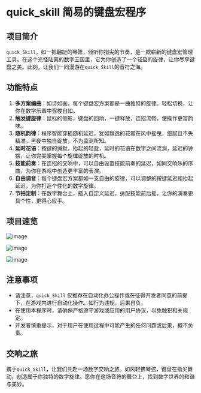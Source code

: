 # quick_skill 简易的键盘宏程序

## 项目简介

`quick_Skill`，如一把翩跹的琴箫，倾听你指尖的节奏，是一款崭新的键盘宏管理工具。在这个光怪陆离的数字王国里，它为你创造了一个轻盈的旋律，让你尽享键盘之美。此刻，让我们一同漫游在`quick_Skill`的音符之海。

## 功能特点

1. **多方案编曲**：如诗如画，每个键盘宏方案都是一曲独特的旋律。轻松切换，让你在数字乐章中穿梭自如。
2. **触发键旋律**：鼠标的侧影，键盘的回响，一键释放，连招流畅，使操作更富韵味。
3. **随机韵律**：程序智能穿插随机延迟，犹如飘逸的花瓣在风中摇曳，细腻且不失精准，黑夜中独自绽放，不为监测所知。
4. **延时花语**：按键的缄默，抬起的轻盈，延时的花语在数字之间流淌，延迟的钟摆，让你完美掌握每个旋律绽放的时机。
5. **技能前奏**：在连招的交响中，可以自由设置技能前奏的延迟，如同交响乐的序曲，为你在游戏中创造更丰富的表演。
6. **自由调音**：每个键盘宏方案都如一支自由的旋律，可以调整的按键延迟和抬起延迟，为你打造个性化的数字旋律。
7. **节拍定制**：在数字舞台上，插入自定义延迟，适配技能前后摇，让你的演奏更具个性，更得心应手。

## 项目速览

![image](https://github.com/intmian/quick_skill/assets/38103855/9b42afbd-6836-4eab-ad3d-2e27f6b58448)

![image](https://github.com/intmian/quick_skill/assets/38103855/d293064c-7407-4ad9-b87d-50f29263111a)

![image](https://github.com/intmian/quick_skill/assets/38103855/51709ee0-d170-417a-8d17-5ca861895ce6)


## 注意事项

- 请注意，`quick_Skill` 仅推荐在自动化办公操作或在征得开发者同意的前提下，在游戏内进行自动化操作。如行为违规，后果自负。
- 在使用本程序时，请确保严格遵守游戏或应用的用户协议，以免触犯相关规定。
- 开发者慎重提示，对于用户在使用过程中可能产生的任何问题或后果，概不负责。

## 交响之旅

携手`Quick_Skill`，让我们共赴一场数字交响之旅。如风轻拂琴弦，键盘在指尖舞动，创造属于你独特的数字旋律。愿你在这场音符的舞台上，找到数字世界的和谐与美妙。
